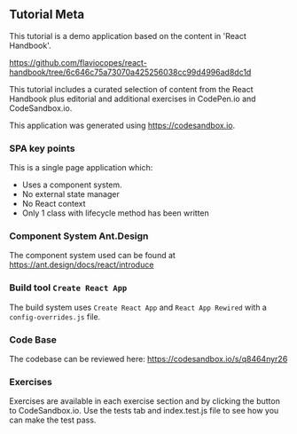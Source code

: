 ## Tutorial Meta

This tutorial is a demo application based on the content in 'React Handbook'.

https://github.com/flaviocopes/react-handbook/tree/6c646c75a73070a425256038cc99d4996ad8dc1d

This tutorial includes a curated selection of content from the React Handbook plus editorial and additional exercises in CodePen.io and CodeSandbox.io.

This application was generated using https://codesandbox.io.

### SPA key points

This is a single page application which:

- Uses a component system.
- No external state manager
- No React context
- Only 1 class with lifecycle method has been written

### Component System Ant.Design

The component system used can be found at https://ant.design/docs/react/introduce

### Build tool `Create React App`

The build system uses `Create React App` and `React App Rewired` with a `config-overrides.js` file.

### Code Base

The codebase can be reviewed here: https://codesandbox.io/s/q8464nyr26

### Exercises

Exercises are available in each exercise section and by clicking the button to CodeSandbox.io. Use the tests tab and index.test.js file to see how you can make the test pass.
